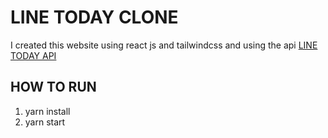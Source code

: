 # LINE TODAY CLONE

I created this website using react js and tailwindcss and using the api [LINE TODAY API](https://today.line.me/id/portaljson)

## HOW TO RUN

1. yarn install
2. yarn start
